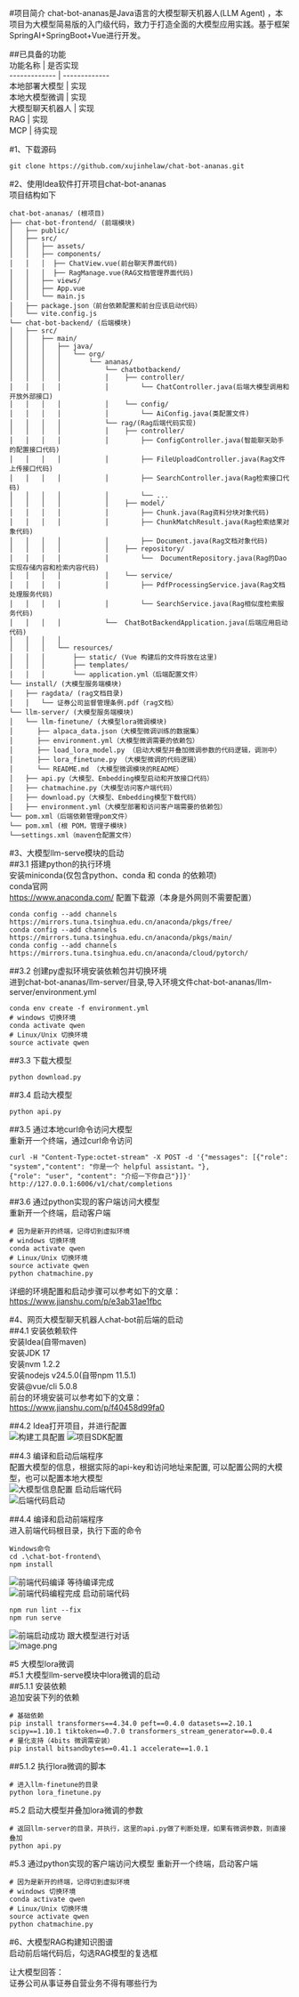 #项目简介
chat-bot-ananas是Java语言的大模型聊天机器人(LLM Agent) ，本项目为大模型简易版的入门级代码，致力于打造全面的大模型应用实践。基于框架SpringAI+SpringBoot+Vue进行开发。

##<a name="table"/>已具备的功能  
功能名称       | 是否实现  
------------- | -------------  
本地部署大模型   | 实现  
本地大模型微调   | 实现  
大模型聊天机器人 | 实现  
RAG           | 实现  
MCP           | 待实现  

#1、下载源码  
```
git clone https://github.com/xujinhelaw/chat-bot-ananas.git
```  
#2、使用Idea软件打开项目chat-bot-ananas  
项目结构如下
```
chat-bot-ananas/ (根项目)
├── chat-bot-frontend/ (前端模块)
│   ├── public/
│   ├── src/
│   │   ├── assets/
│   │   ├── components/
│   │   │  ├── ChatView.vue(前台聊天界面代码)
│   │   │  ├── RagManage.vue(RAG文档管理界面代码)
│   │   ├── views/
│   │   ├── App.vue
│   │   └── main.js
│   ├── package.json（前台依赖配置和前台应该启动代码）
│   └── vite.config.js
└── chat-bot-backend/ (后端模块)
│   ├── src/
│   │   ├── main/
│   │   │   ├── java/
│   │   │   │   └── org/
│   │   │   │       └── ananas/
│   │   │   │           └── chatbotbackend/
│   │   │   │           │    ├── controller/
│   │   │   │           │        └── ChatController.java(后端大模型调用和开放外部接口)
│   │   │   │           │    └── config/
│   │   │   │           │        └── AiConfig.java(类配置文件)
│   │   │   │           └── rag/(Rag后端代码实现)
│   │   │   │           │    ├── controller/
│   │   │   │           │        ├── ConfigController.java(智能聊天助手的配置接口代码)
│   │   │   │           │        ├── FileUploadController.java(Rag文件上传接口代码)
│   │   │   │           │        ├── SearchController.java(Rag检索接口代码)
│   │   │   │           │        └── ...
│   │   │   │           │    ├── model/
│   │   │   │           │        ├── Chunk.java(Rag资料分块对象代码)
│   │   │   │           │        ├── ChunkMatchResult.java(Rag检索结果对象代码)
│   │   │   │           │        ├── Document.java(Rag文档对象代码)
│   │   │   │           │    ├── repository/
│   │   │   │           │        └──  DocumentRepository.java(Rag的Dao实现存储内容和检索内容代码)
│   │   │   │           │    └── service/
│   │   │   │           │        ├── PdfProcessingService.java(Rag文档处理服务代码)
│   │   │   │           │        └── SearchService.java(Rag相似度检索服务代码)
│   │   │   │           └──  ChatBotBackendApplication.java(后端应用启动代码)
│   │   │   │
│   │   │   └── resources/
│   │   │       ├── static/ (Vue 构建后的文件将放在这里)
│   │   │       ├── templates/
│   │   │       └── application.yml（后端配置文件）
└── install/ (大模型服务端模块)
│   ├── ragdata/ (rag文档目录)
│   │   └── 证券公司监督管理条例.pdf（rag文档）
└── llm-server/ (大模型服务端模块)
│   └── llm-finetune/ (大模型lora微调模块)
│      ├── alpaca_data.json（大模型微调训练的数据集）
│      ├── environment.yml（大模型微调需要的依赖包）
│      ├── load_lora_model.py （启动大模型并叠加微调参数的代码逻辑，调测中）
│      ├── lora_finetune.py （大模型微调的代码逻辑）
│      └── README.md （大模型微调模块的README）
│   ├── api.py（大模型、Embedding模型启动和开放接口代码）
│   ├── chatmachine.py（大模型访问客户端代码）
│   ├── download.py（大模型、Embedding模型下载代码）
│   ├── environment.yml（大模型部署和访问客户端需要的依赖包）
└── pom.xml（后端依赖管理pom文件）
└── pom.xml (根 POM，管理子模块)
└──settings.xml（maven仓配置文件）
```

#3、大模型llm-serve模块的启动  
##3.1 搭建python的执行环境  
安装miniconda(仅包含python、conda 和 conda 的依赖项)  
conda官网  
https://www.anaconda.com/
配置下载源（本身是外网则不需要配置）  
```
conda config --add channels https://mirrors.tuna.tsinghua.edu.cn/anaconda/pkgs/free/
conda config --add channels https://mirrors.tuna.tsinghua.edu.cn/anaconda/pkgs/main/
conda config --add channels https://mirrors.tuna.tsinghua.edu.cn/anaconda/cloud/pytorch/
```
##3.2 创建py虚拟环境安装依赖包并切换环境  
进到chat-bot-ananas/llm-server/目录,导入环境文件chat-bot-ananas/llm-server/environment.yml  
```
conda env create -f environment.yml
# windows 切换环境
conda activate qwen
# Linux/Unix 切换环境
source activate qwen
```
##3.3 下载大模型  
```
python download.py
```
##3.4 启动大模型  
```
python api.py
```
##3.5 通过本地curl命令访问大模型  
重新开一个终端，通过curl命令访问  
```
curl -H "Content-Type:octet-stream" -X POST -d '{"messages": [{"role": "system","content": "你是一个 helpful assistant。"},
{"role": "user", "content": "介绍一下你自己"}]}' http://127.0.0.1:6006/v1/chat/completions
```
##3.6 通过python实现的客户端访问大模型  
重新开一个终端，启动客户端
```
# 因为是新开的终端，记得切到虚拟环境
# windows 切换环境
conda activate qwen
# Linux/Unix 切换环境
source activate qwen
python chatmachine.py
```
详细的环境配置和启动步骤可以参考如下的文章：  
https://www.jianshu.com/p/e3ab31ae1fbc  

#4、网页大模型聊天机器人chat-bot前后端的启动  
##4.1 安装依赖软件  
安装Idea(自带maven)  
安装JDK 17  
安装nvm 1.2.2  
安装nodejs v24.5.0(自带npm 11.5.1)  
安装@vue/cli 5.0.8  
前台的环境安装可以参考如下的文章：  
https://www.jianshu.com/p/f40458d99fa0  

##4.2 Idea打开项目，并进行配置  
![构建工具配置](https://upload-images.jianshu.io/upload_images/19704237-f9c9f8ba1faee2f9.png?imageMogr2/auto-orient/strip%7CimageView2/2/w/1240)
![项目SDK配置](https://upload-images.jianshu.io/upload_images/19704237-620bee8175d03d1a.png?imageMogr2/auto-orient/strip%7CimageView2/2/w/1240)

##4.3 编译和启动后端程序  
配置大模型的信息，根据实际的api-key和访问地址来配置,
可以配置公网的大模型，也可以配置本地大模型  
![大模型信息配置](https://upload-images.jianshu.io/upload_images/19704237-57064f8b48dae90b.png?imageMogr2/auto-orient/strip%7CimageView2/2/w/1240)
启动后端代码  
![后端代码启动](https://upload-images.jianshu.io/upload_images/19704237-527a407896c52264.png?imageMogr2/auto-orient/strip%7CimageView2/2/w/1240)

##4.4 编译和启动前端程序  
进入前端代码根目录，执行下面的命令  
```
Windows命令
cd .\chat-bot-frontend\
npm install
```  
![前端代码编译](https://upload-images.jianshu.io/upload_images/19704237-ceb580910c6ad9b8.png?imageMogr2/auto-orient/strip%7CimageView2/2/w/1240)
等待编译完成  
![前端代码编程完成](https://upload-images.jianshu.io/upload_images/19704237-6eaf0b88f5fb5c7a.png?imageMogr2/auto-orient/strip%7CimageView2/2/w/1240)
启动前端代码  
```
npm run lint --fix
npm run serve
```  
![前端启动成功](https://upload-images.jianshu.io/upload_images/19704237-8622acb19c2af85e.png?imageMogr2/auto-orient/strip%7CimageView2/2/w/1240)
跟大模型进行对话  
![image.png](https://upload-images.jianshu.io/upload_images/19704237-0676bcbf2b9261d8.png?imageMogr2/auto-orient/strip%7CimageView2/2/w/1240)

#5 大模型lora微调  
#5.1 大模型llm-serve模块中lora微调的启动  
##5.1.1 安装依赖  
追加安装下列的依赖  
```
# 基础依赖
pip install transformers==4.34.0 peft==0.4.0 datasets==2.10.1 scipy==1.10.1 tiktoken==0.7.0 transformers_stream_generator==0.0.4
# 量化支持（4bits 微调需安装）
pip install bitsandbytes==0.41.1 accelerate==1.0.1
```  
##5.1.2 执行lora微调的脚本  
```
# 进入llm-finetune的目录
python lora_finetune.py
```  
#5.2 启动大模型并叠加lora微调的参数
```
# 返回llm-server的目录，并执行，这里的api.py做了判断处理，如果有微调参数，则直接叠加
python api.py
```
#5.3 通过python实现的客户端访问大模型
重新开一个终端，启动客户端
```
# 因为是新开的终端，记得切到虚拟环境
# windows 切换环境
conda activate qwen
# Linux/Unix 切换环境
source activate qwen
python chatmachine.py
```

#6、大模型RAG构建知识图谱  
启动前后端代码后，勾选RAG模型的复选框

让大模型回答：  
证券公司从事证券自营业务不得有哪些行为  




